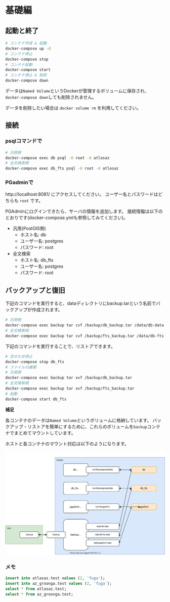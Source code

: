 # 基礎編

## 起動と終了

```sh
# コンテナ作成 & 起動
docker-compose up -d
# コンテナ停止
docker-compose stop
# コンテナ起動
docker-compose start
# コンテナ停止 & 削除
docker-compose down
```

データは`Named Volume`というDockerが管理するボリュームに保存され、
`docker-compose down`しても削除されません。

データを削除したい場合は `docker volume rm` を利用してください。


## 接続

### psqlコマンドで

```sh
# 汎用側
docker-compose exec db psql -U root -d atlasaz
# 全文検索側
docker-compose exec db_fts psql -U root -d atlasaz
```

### PGadminで

http://localhost:8081/ にアクセスしてください。
ユーザー名とパスワードはどちらも `root` です。

PGAdminにログインできたら、サーバの情報を追加します。
接続情報は以下のとおりです(docker-compose.ymlも参照してみてください)。

- 汎用(PostGIS側)
  - ホスト名: db
  - ユーザー名: postgres
  - パスワード: root
- 全文検索
  - ホスト名: db_fts
  - ユーザー名: postgres
  - パスワード: root


## バックアップと復旧

下記のコマンドを実行すると、dataディレクトリにbackup.tarという名前でバックアップが作成されます。

```sh
# 汎用側
docker-compose exec backup tar cvf /backup/db_backup.tar /data/db-data
# 全文検索側
docker-compose exec backup tar cvf /backup/fts_backup.tar /data/db-fts-data
```

下記のコマンドを実行することで、リストアできます。

```sh
# 念のため停止
docker-compose stop db_fts
# ファイルの展開
# 汎用側
docker-compose exec backup tar xvf /backup/db_backup.tar
# 全文検索側
docker-compose exec backup tar xvf /backup/fts_backup.tar
# 起動
docker-compose start db_fts
```

**補足**

各コンテナのデータは`Named Volume`というボリュームに格納しています。
バックアップ・リストアを簡単にするために、これらのボリュームを`backup`コンテナでまとめてマウントしています。

ホストと各コンテナのマウント対応は以下のようになります。

![ボリューム割り当てのイメージ図](./volume.svg)

### メモ

```sql
insert into atlasaz.test values (2, 'fuga');
insert into az_groonga.test values (2, 'fuga');
select * from atlasaz.test;
select * from az_groonga.test;
```

